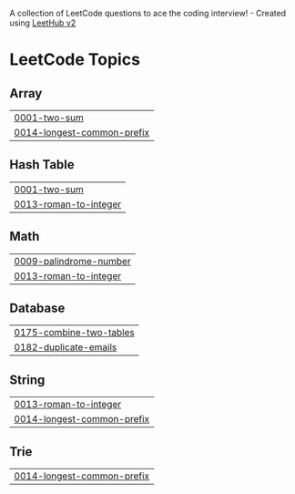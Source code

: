A collection of LeetCode questions to ace the coding interview! - Created using [LeetHub v2](https://github.com/arunbhardwaj/LeetHub-2.0)
<!---LeetCode Topics Start-->
# LeetCode Topics
## Array
|  |
| ------- |
| [0001-two-sum](https://github.com/MathanCoder10/Leetcode-Problems/tree/master/0001-two-sum) |
| [0014-longest-common-prefix](https://github.com/MathanCoder10/Leetcode-Problems/tree/master/0014-longest-common-prefix) |
## Hash Table
|  |
| ------- |
| [0001-two-sum](https://github.com/MathanCoder10/Leetcode-Problems/tree/master/0001-two-sum) |
| [0013-roman-to-integer](https://github.com/MathanCoder10/Leetcode-Problems/tree/master/0013-roman-to-integer) |
## Math
|  |
| ------- |
| [0009-palindrome-number](https://github.com/MathanCoder10/Leetcode-Problems/tree/master/0009-palindrome-number) |
| [0013-roman-to-integer](https://github.com/MathanCoder10/Leetcode-Problems/tree/master/0013-roman-to-integer) |
## Database
|  |
| ------- |
| [0175-combine-two-tables](https://github.com/MathanCoder10/Leetcode-Problems/tree/master/0175-combine-two-tables) |
| [0182-duplicate-emails](https://github.com/MathanCoder10/Leetcode-Problems/tree/master/0182-duplicate-emails) |
## String
|  |
| ------- |
| [0013-roman-to-integer](https://github.com/MathanCoder10/Leetcode-Problems/tree/master/0013-roman-to-integer) |
| [0014-longest-common-prefix](https://github.com/MathanCoder10/Leetcode-Problems/tree/master/0014-longest-common-prefix) |
## Trie
|  |
| ------- |
| [0014-longest-common-prefix](https://github.com/MathanCoder10/Leetcode-Problems/tree/master/0014-longest-common-prefix) |
<!---LeetCode Topics End-->
